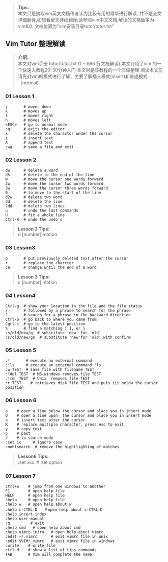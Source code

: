 ><b>Tips:</b><br>
    本文只是摘取vim英文文档作者认为比较有用的精华进行解读, 并不是全文详细翻译,如想看全文详细翻译,请参照vim中文文档,解读的文档版本为vim8.0. 文档位置为"vim安装目录tutor/tutor.txt"

## Vim Tutor 整理解读
><b>介绍:</b><br>
    本文对vim手册 tutor/tutor.txt (1 ~ 996 行文档解读)
    本文介绍了vim 的一个快速入教程20-30分钟入门
    本文对是该教程的一个压缩整理
    阅读本文前请先对vim的模式进行了解，主要了解插入模式(insert)和普通模式　（normal)

### 01 Lesson 1
    j       # moves down
    k       # moves up
    l       # moves right
    h       # moves left
    <ESC>   # go to normal mode
    :q!     # exits the editor
    x       # delete the charactor under the cursor
    i       # insert text 
    A       # append text
    :wq     # save a file and exit


### 02 Lesson 2
    dw      # delete a word 
    d$      # delete to the end of the line 
    w       # move the cursor one words forward
    2w      # move the cursor two words forward
    3w      # move the cursor three words forward
    0       # to move to the start of the line
    d2w     # delete two word
    dd      # delete the line
    2dd     # delete two lines
    u       # undo the last commands 
    U       # fix a whole line
    Ctrl-R  # undo the undo's 

><b>Lesson 2 Tips:</b><br>
    d [number] motion

### 03 Lesson3
    p       # put previously deleted text after the cursor 
    r       # replace the charcter
    ce      # change until the end of a word

><b>Lesson 3 Tips:</b><br>
    c [number] motion

### 04 Lesson4
    Ctrl-g  # show your location in the file and the file status
    /       # followed by a phrase to search for the phrase  
    ?       # search for a phrase in the backward direction  
    Ctrl-o  # go back to where you came from  
    Cgrl-i  # go to the latest position
    %       # find a matching ),], or }
    :s/old/new/g  # substitute 'new' for 'old' 
    :s/old/new/gc  # substitute 'new'for 'old' with confirm

### 05 Lesson 5 
    :!       # execute an external command
    :!ls     # execute an external command 'ls'
    :w TEST  # save file with filename TEST
    :!del TEST  # MS-windows removes file TEST
    :!rm  TEST  # Unix  removes file TEST
    :r TEST    # retrieves disk file TEST and puts iit below the cursor position

    
### 06 Lesson 6  
    o    # open a line below the cursor and place you in insert mode 
    O    # open a line upon  the cursor and place you in insert mode
    a    # insert text after the cursor
    R    # replace multiple charactor, press esc to exit
    y    # copy text
    p    # past
    /    # to search mode
    :set ic     # ignore case 
    :nohlsearch  # remove the hightlighting of matches
    
><b>Lesson6 Tips:</b><br>
    :set xxx    ＃ set option


### 07 Lesson 7
    ctrl+w    # jump from one windows to another
    F1        # open help file
    HELP      # open help file
    :help     # open help file
    :help w   # open help about w 
    :help c-CTRL-D   ＃open help about c-CTRL-D
	:help insert-index
	:help user-manual
    :q         # exit 
	:help cmd   # open help about cmd
    :help vimrc-intro   # open help about vimrc
    :edit ~/.vimrc		# exit vimrc file in unix
    :edit $VIM/_vimrc	# exit vimrc file in windows
    :write    # write file
    ctrl-d    # show a list of tips commands 
    TAB       # Vim will complete the name 









